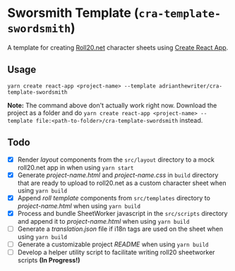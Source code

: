 # Sworsmith Template (`cra-template-swordsmith`)

A template for creating [Roll20.net](https://roll20.net) character sheets using [Create React App](https://github.com/facebook/create-react-app).

## Usage

```
yarn create react-app <project-name> --template adrianthewriter/cra-template-swordsmith
```

**Note:** The command above don't actually work right now. Download the project as a folder and do `yarn create react-app <project-name> --template file:<path-to-folder>/cra-template-swordsmith` instead.

## Todo

- [x] Render _layout_ components from the `src/layout` directory to a mock roll20.net app in when using `yarn start`
- [x] Generate _project-name.html_ and _project-name.css_ in `build` directory that are ready to upload to roll20.net as a custom character sheet when using `yarn build`
- [x] Append _roll template_ components from `src/templates` directory to _project-name.html_ when using `yarn build`
- [x] Process and bundle SheetWorker javascript in the `src/scripts` directory and append it to _project-name.html_ when using `yarn build`
- [ ] Generate a _translation.json_ file if i18n tags are used on the sheet when using `yarn build`
- [ ] Generate a customizable project _README_ when using `yarn build`
- [ ] Develop a helper utility script to facilitate writing roll20 sheetworker scripts **(In Progress!)**
